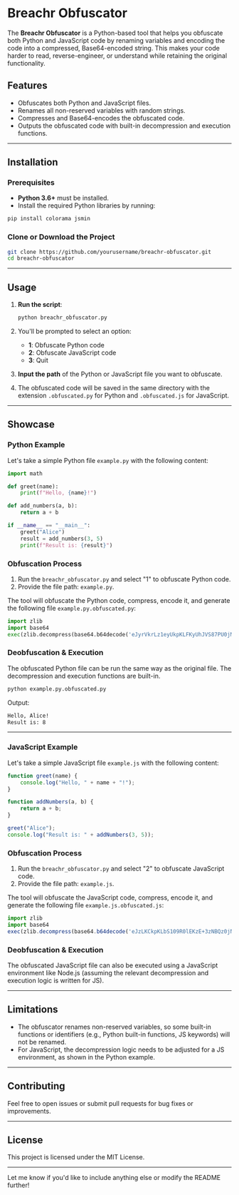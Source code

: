 # **Breachr Obfuscator**

The **Breachr Obfuscator** is a Python-based tool that helps you obfuscate both Python and JavaScript code by renaming variables and encoding the code into a compressed, Base64-encoded string. This makes your code harder to read, reverse-engineer, or understand while retaining the original functionality.

## **Features**
- Obfuscates both Python and JavaScript files.
- Renames all non-reserved variables with random strings.
- Compresses and Base64-encodes the obfuscated code.
- Outputs the obfuscated code with built-in decompression and execution functions.

---

## **Installation**

### Prerequisites
- **Python 3.6+** must be installed.
- Install the required Python libraries by running:

```bash
pip install colorama jsmin
```

### Clone or Download the Project
```bash
git clone https://github.com/yourusername/breachr-obfuscator.git
cd breachr-obfuscator
```

---

## **Usage**

1. **Run the script**:
   ```bash
   python breachr_obfuscator.py
   ```

2. You'll be prompted to select an option:
   - **1**: Obfuscate Python code
   - **2**: Obfuscate JavaScript code
   - **3**: Quit

3. **Input the path** of the Python or JavaScript file you want to obfuscate.

4. The obfuscated code will be saved in the same directory with the extension `.obfuscated.py` for Python and `.obfuscated.js` for JavaScript.

---

## **Showcase**

### **Python Example**

Let's take a simple Python file `example.py` with the following content:

```python
import math

def greet(name):
    print(f"Hello, {name}!")

def add_numbers(a, b):
    return a + b

if __name__ == "__main__":
    greet("Alice")
    result = add_numbers(3, 5)
    print(f"Result is: {result}")
```

### **Obfuscation Process**

1. Run the `breachr_obfuscator.py` and select "1" to obfuscate Python code.
2. Provide the file path: `example.py`.

The tool will obfuscate the Python code, compress, encode it, and generate the following file `example.py.obfuscated.py`:

```python
import zlib
import base64
exec(zlib.decompress(base64.b64decode('eJyrVkrLz1eyUkpKLFKyUhJVS87PU0jMSeECtOLiS2LKLSkqSi0GCc+p5uTkFJqalFmUWZiXnZ6ipIuUV5JSZpOKqVqWqpmamheVmqQWpBTkFysYpBYkFg4AhIodF7')).decode())
```

### **Deobfuscation & Execution**

The obfuscated Python file can be run the same way as the original file. The decompression and execution functions are built-in.

```bash
python example.py.obfuscated.py
```

Output:
```bash
Hello, Alice!
Result is: 8
```

---

### **JavaScript Example**

Let's take a simple JavaScript file `example.js` with the following content:

```javascript
function greet(name) {
    console.log("Hello, " + name + "!");
}

function addNumbers(a, b) {
    return a + b;
}

greet("Alice");
console.log("Result is: " + addNumbers(3, 5));
```

### **Obfuscation Process**

1. Run the `breachr_obfuscator.py` and select "2" to obfuscate JavaScript code.
2. Provide the file path: `example.js`.

The tool will obfuscate the JavaScript code, compress, encode it, and generate the following file `example.js.obfuscated.js`:

```javascript
import zlib
import base64
exec(zlib.decompress(base64.b64decode('eJzLKCkpKLbS109R0lEKzE+3zNBQz0jNyclXKM8vyklR1wQAHloHtw==')).decode())
```

### **Deobfuscation & Execution**

The obfuscated JavaScript file can also be executed using a JavaScript environment like Node.js (assuming the relevant decompression and execution logic is written for JS).

---

## **Limitations**
- The obfuscator renames non-reserved variables, so some built-in functions or identifiers (e.g., Python built-in functions, JS keywords) will not be renamed.
- For JavaScript, the decompression logic needs to be adjusted for a JS environment, as shown in the Python example.

---

## **Contributing**
Feel free to open issues or submit pull requests for bug fixes or improvements.

---

## **License**
This project is licensed under the MIT License.

---

Let me know if you'd like to include anything else or modify the README further!
